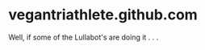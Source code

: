 vegantriathlete.github.com
==========================

Well, if some of the Lullabot's are doing it . . .